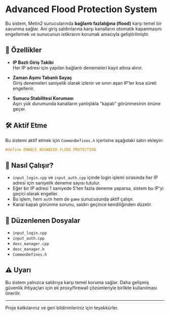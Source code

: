 # Advanced Flood Protection System

Bu sistem, Metin2 sunucularında **bağlantı fazlalığına (flood)** karşı temel bir savunma sağlar. Ani giriş saldırılarına karşı kanalların otomatik kapanmasını engellemek ve sunucunun istikrarını korumak amacıyla geliştirilmiştir.

## 🚀 Özellikler

- **IP Bazlı Giriş Takibi**  
  Her IP adresi için yapılan bağlantı denemeleri kayıt altına alınır.

- **Zaman Aşımı Tabanlı Sayaç**  
  Giriş denemeleri saniyelik olarak izlenir ve sınırı aşan IP’ler kısa süreli engellenir.

- **Sunucu Stabilitesi Koruması**  
  Aşırı yük durumunda kanalların yanlışlıkla "kapalı" görünmesinin önüne geçer.

## 🛠️ Aktif Etme

Bu sistemi aktif etmek için `CommonDefines.h` içerisine aşağıdaki satırı ekleyin:

```cpp
#define ENABLE_ADVANCED_FLOOD_PROTECTION
```

## 🔐 Nasıl Çalışır?

- `input_login.cpp` ve `input_auth.cpp` içinde login işlemi sırasında her IP adresi için saniyelik deneme sayısı tutulur.
- Eğer bir IP adresi 1 saniyede 5’ten fazla deneme yaparsa, sistem bu IP'yi geçici olarak engeller.
- Bu işlem, hem `auth` hem de `game` sunucusunda aktif çalışır.
- Kanal kapalı görünme sorunu, saldırı geçince kendiliğinden düzelir.

## 📁 Düzenlenen Dosyalar

- `input_login.cpp`
- `input_auth.cpp`
- `desc_manager.cpp`
- `desc_manager.h`
- `CommonDefines.h`

## ⚠️ Uyarı

Bu sistem yalnızca saldırıya karşı temel koruma sağlar. Daha gelişmiş güvenlik ihtiyaçları için ek proxy/firewall çözümleriyle birlikte kullanılması önerilir.

---

Proje katkılarınız ve geri bildirimleriniz için teşekkürler.
